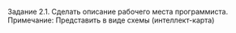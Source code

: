 Задание 2.1. Сделать описание рабочего места программиста.
Примечание: Представить в виде схемы (интеллект-карта) 
